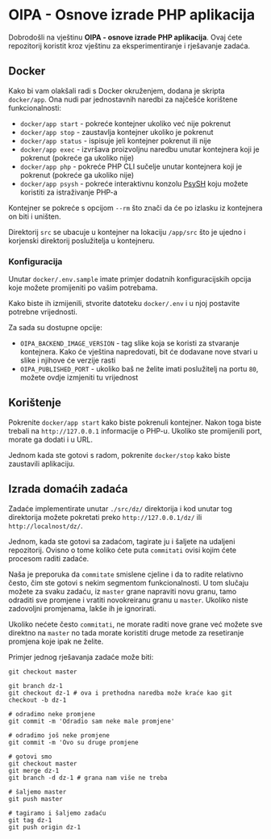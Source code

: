# OIPA - Osnove izrade PHP aplikacija

Dobrodošli na vještinu **OIPA - osnove izrade PHP aplikacija**. Ovaj ćete repozitorij koristit kroz vještinu za eksperimentiranje i rješavanje zadaća.

## Docker

Kako bi vam olakšali radi s Docker okruženjem, dodana je skripta `docker/app`. Ona nudi par jednostavnih naredbi za najčešće korištene funkcionalnosti:

- `docker/app start` - pokreće kontejner ukoliko već nije pokrenut
- `docker/app stop` - zaustavlja kontejner ukoliko je pokrenut
- `docker/app status` - ispisuje jeli kontejner pokrenut ili nije
- `docker/app exec` - izvršava proizvoljnu naredbu unutar kontejnera koji je pokrenut (pokreće ga ukoliko nije)
- `docker/app php` - pokreće PHP CLI sučelje unutar kontejnera koji je pokrenut (pokreće ga ukoliko nije)
- `docker/app psysh` - pokreće interaktivnu konzolu [PsySH](http://psysh.org/) koju možete koristiti za istraživanje PHP-a

Kontejner se pokreće s opcijom `--rm` što znači da će po izlasku iz kontejnera on biti i uništen.

Direktorij `src` se ubacuje u kontejner na lokaciju `/app/src` što je ujedno i korjenski direktorij poslužitelja u kontejneru.

### Konfiguracija

Unutar `docker/.env.sample` imate primjer dodatnih konfiguracijskih opcija koje možete promijeniti po vašim potrebama.

Kako biste ih izmijenili, stvorite datoteku `docker/.env` i u njoj postavite potrebne vrijednosti.

Za sada su dostupne opcije:

- `OIPA_BACKEND_IMAGE_VERSION` - tag slike koja se koristi za stvaranje kontejnera. Kako će vještina napredovati, bit će dodavane nove stvari u slike i njihove će verzije rasti
- `OIPA_PUBLISHED_PORT` - ukoliko baš ne želite imati poslužitelj na portu `80`, možete ovdje izmjeniti tu vrijednost

## Korištenje

Pokrenite `docker/app start` kako biste pokrenuli kontejner. Nakon toga biste trebali na `http://127.0.0.1` informacije o PHP-u. Ukoliko ste promijenili port, morate ga dodati i u URL.

Jednom kada ste gotovi s radom, pokrenite `docker/stop` kako biste zaustavili aplikaciju.

## Izrada domaćih zadaća

Zadaće implementirate unutar `./src/dz/` direktorija i kod unutar tog direktorija možete pokretati preko `http://127.0.0.1/dz/` ili `http://localnost/dz/`.

Jednom, kada ste gotovi sa zadaćom, tagirate ju i šaljete na udaljeni repozitorij. Ovisno o tome koliko ćete puta `commitati` ovisi kojim ćete procesom raditi zadaće. 

Naša je preporuka da `commitate` smislene cjeline i da to radite relativno često, čim ste gotovi s nekim segmentom funkcionalnosti. U tom slučaju možete za svaku zadaću, iz `master` grane napraviti novu granu, tamo odraditi sve promjene i vratiti novokreiranu granu u `master`. Ukoliko niste zadovoljni promjenama, lakše ih je ignorirati.

Ukoliko nećete često `commitati`, ne morate raditi nove grane već možete sve direktno na `master` no tada morate koristiti druge metode za resetiranje promjena koje ipak ne želite.

Primjer jednog rješavanja zadaće može biti:

```
git checkout master

git branch dz-1
git checkout dz-1 # ova i prethodna naredba može kraće kao git checkout -b dz-1

# odradimo neke promjene
git commit -m 'Odradio sam neke male promjene'

# odradimo još neke promjene
git commit -m 'Ovo su druge promjene

# gotovi smo
git checkout master
git merge dz-1
git branch -d dz-1 # grana nam više ne treba

# šaljemo master
git push master

# tagiramo i šaljemo zadaću
git tag dz-1
git push origin dz-1
```
